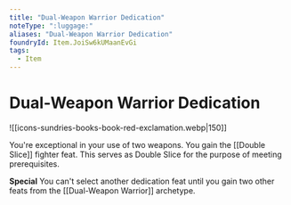 ```yaml
---
title: "Dual-Weapon Warrior Dedication"
noteType: ":luggage:"
aliases: "Dual-Weapon Warrior Dedication"
foundryId: Item.JoiSw6kUMaanEvGi
tags:
  - Item
---
```


# Dual-Weapon Warrior Dedication
![[icons-sundries-books-book-red-exclamation.webp|150]]

You're exceptional in your use of two weapons. You gain the [[Double Slice]] fighter feat. This serves as Double Slice for the purpose of meeting prerequisites.

**Special** You can't select another dedication feat until you gain two other feats from the [[Dual-Weapon Warrior]] archetype.
